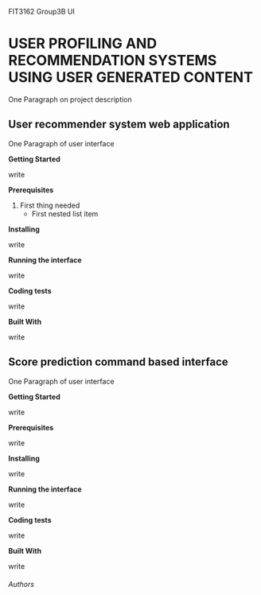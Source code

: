 FIT3162 Group3B UI
# USER PROFILING AND RECOMMENDATION SYSTEMS USING USER GENERATED CONTENT
One Paragraph on project description

## User recommender system web application
One Paragraph of user interface

**Getting Started**

write

**Prerequisites**
1. First thing needed 
   - First nested list item
   
**Installing**

write

**Running the interface**

write

**Coding tests**

write

**Built With**

write

## Score prediction command based interface
One Paragraph of user interface

**Getting Started**

write

**Prerequisites**

write

**Installing**

write

**Running the interface**

write

**Coding tests**

write

**Built With**

write

###### Authors
